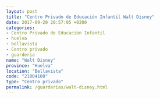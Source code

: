 ```yaml
---
layout: post
title: "Centro Privado de Educación Infantil Walt Disney"
date: 2017-09-20 20:57:05 +0200
categories:
- Centro Privado de Educación Infantil
- huelva
- bellavista
- Centro privado
- guarderia
name: "Walt Disney"
province: "Huelva"
location: "Bellavista"
code: "21004108"
type: "Centro privado"
permalink: /guarderias/walt-disney.html
---
```

